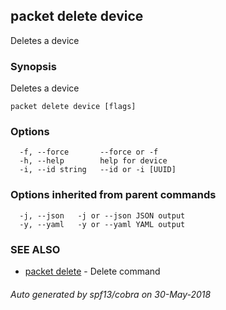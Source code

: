 ## packet delete device

Deletes a device

### Synopsis

Deletes a device

```
packet delete device [flags]
```

### Options

```
  -f, --force       --force or -f
  -h, --help        help for device
  -i, --id string   --id or -i [UUID]
```

### Options inherited from parent commands

```
  -j, --json   -j or --json JSON output
  -y, --yaml   -y or --yaml YAML output
```

### SEE ALSO

* [packet delete](packet_delete.md)	 - Delete command

###### Auto generated by spf13/cobra on 30-May-2018
